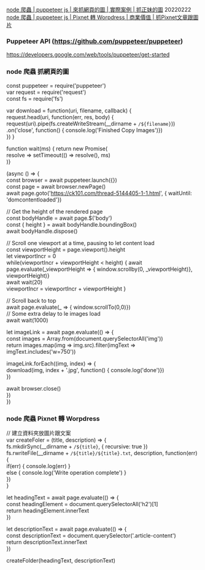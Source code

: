 
[node 爬蟲 | puppeteer js | 來抓網頁的圖 | 實際案例 | 抓正妹的圖](https://www.youtube.com/watch?v=m25RkljTUfY&t=2s&ab_channel=BigBoyCanCode)  20220222  
[node 爬蟲 | puppeteer js | Pixnet 轉 Worpdress | 商業價值 | 抓Pixnet文章跟圖片](https://www.youtube.com/watch?v=HQLd9NYCC0U&ab_channel=BigBoyCanCode)  

### Puppeteer API (https://github.com/puppeteer/puppeteer)  
https://developers.google.com/web/tools/puppeteer/get-started  

### node 爬蟲 抓網頁的圖   

const puppeteer = require('puppeteer')  
var request = require('request')  
const fs = require('fs')  

var download = function(uri, filename, callback) {  
request.head(uri, function(err, res, body) {  
request(uri).pipe(fs.createWriteStream(__dirname + `/${filename}`))  
.on('close', function() { console.log('Finished Copy Images')})  
})
}  

function wait(ms) { return new Promise(  
resolve => setTimeout(() => resolve(), ms)  
)}  

(async () => {  
const browser = await puppeteer.launch({})  
const page = await browser.newPage()  
await page.goto('https://ck101.com/thread-5144405-1-1.html', { waitUntil: 'domcontentloaded'})  

// Get the height of the rendered page  
const bodyHandle = await page.$('body')  
const { height } = await bodyHandle.boundingBox()  
await bodyHandle.dispose()  

// Scroll one viewport at a time, pausing to let content load  
const viewportHeight = page.viewport().height  
let viewportIncr = 0  
while(viewportIncr + viewportHeight < height) {
await page.evaluate(_viewportHeight => {  window.scrollby(0, _viewportHeight)}, viewportHeight)}  
await wait(20)  
viewportIncr = viewportIncr + viewportHeight  }  

// Scroll back to top  
await page.evaluate(_ => { window.scrollTo(0,0)})  
// Some extra delay to le images load  
await wait(1000)

let imageLink = await page.evaluate(() => {  
const images = Array.from(document.querySelectorAll('img'))  
return images.map(img => img.src).filter(imgText => imgText.includes('w=750'))  

imageLink.forEach((img, index) => {  
download(img, index + '.jpg', function() { console.log('done')})  
})

await browser.close()  
})  
})  


### node 爬蟲 Pixnet 轉 Worpdress  

// 建立資料夾放圖片跟文案  
var createFoler = (title, description) => {  
fs.mkdirSync(__dirname + `/${title}`, { recursive: true })  
fs.rwriteFile(__dirname + `/${title}/${title}.txt`, description, function(err) {  
if(err) { console.log(err) }  
else { console.log('Write operation complete') }    
})  
}  

let headingText = await page.evaluate(() => {  
const headingElement = document.querySelectorAll('h2')[1]  
return headingElement.innerText  
})  

let descriptionText = await page.evaluate(() => {  
const descriptionText = document.querySelector('.article-content')  
return descriptionText.innerText  
})  

createFolder(headingText, descriptionText)  

















